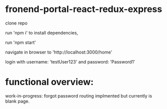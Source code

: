 # fronend-portal-react-redux-express

clone repo

run 'npm i' to install dependencies, 

run 'npm start' 

navigate in browser to 'http://localhost:3000/home'

login with username: 'testUser123' and password: 'Password1'

# functional overview:

work-in-progress: forgot password routing implmented but currently is blank page.
